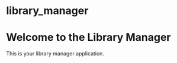# library_manager
<!DOCTYPE html>
<html lang="en">
<head>
    <meta charset="UTF-8">
    <meta name="viewport" content="width=device-width, initial-scale=1.0">
    <title>Library Manager</title>
</head>
<body>
    <h1>Welcome to the Library Manager</h1>
    <p>This is your library manager application.</p>
</body>
</html>
